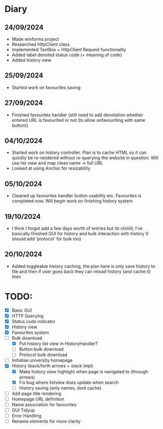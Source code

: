 ﻿# Diary

## 24/09/2024
- Made winforms project
- Researched HttpClient class
- Implemented TextBox + HttpClient Request functionality
- Added label denoted status code (+ meaning of code)
- Added history view
## 25/09/2024
- Started work on favourites saving
## 27/09/2024
- Finished favourites handler (still need to add denotation whether entered URL is favourited or not (to allow unfavouriting with same button))

## 04/10/2024
- Started work on history controller. Plan is to cache HTML so it can quickly be re-rendered without re-querying the website in question. Will use list view and map clean name -> full URL
- Looked at using Anchor for resizability

## 05/10/2024
- Cleaned up favourites handler button usability etc. Favourites is completed now. Will begin work on finishing history system

## 19/10/2024
- I think I forgot add a few days worth of entries but its chiiiiill, I've basically finished GUI for history and bulk interaction with history (I should add 'protocol' for bulk too)

## 20/10/2024
- Added toggleable history caching, the plan here is only save history to file and then if user goes back they can reload history (and cache it) then

# TODO:
- [x] Basic GUI
- [x] HTTP Querying
- [x] Status code indicator
- [x] History view
- [x] Favourites system
- [ ] Bulk download
  - [x] Put history list view in HistoryHandler? 
  - [ ] Button bulk download
  - [ ] Protocol bulk download
- [ ] Initialise university homepage
- [x] History (back/forth arrows + stack impl)
  - [x] Make history view highlight when page is navigated to (through arrows)
  - [x] Fix bug where listview does update when search
  - [ ] History saving (only names, dont cache)
- [ ] Add page title rendering
- [ ] Homepage URL definition
- [ ] Name association for favourites
- [ ] GUI Tidyup
- [ ] Error Handling
- [ ] Rename elements for more clarity
